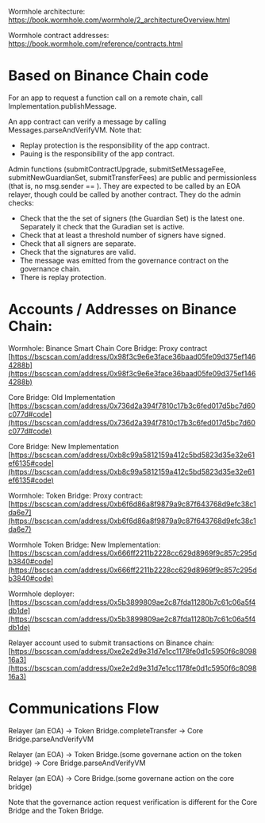 

Wormhole architecture:
https://book.wormhole.com/wormhole/2_architectureOverview.html 

Wormhole contract addresses: 
https://book.wormhole.com/reference/contracts.html


# Based on Binance Chain code

For an app to request a function call on a remote chain, call Implementation.publishMessage.

An app contract can verify a message by calling Messages.parseAndVerifyVM. Note that:

* Replay protection is the responsibility of the app contract.
* Pauing is the responsibility of the app contract.

Admin functions (submitContractUpgrade, submitSetMessageFee, submitNewGuardianSet,  submitTransferFees) are public and permissionless (that is, no msg.sender == ). They are expected to be called by an EOA relayer, though could be called by another contract. They do the admin checks: 

* Check that the the set of signers (the Guardian Set) is the latest one.  Separately it check that the Guradian set is active.
* Check that at least a threshold number of signers have signed.
* Check that all signers are separate.
* Check that the signatures are valid.
* The message was emitted from the governance contract on the governance chain.
* There is replay protection.


# Accounts / Addresses on Binance Chain:

Wormhole: Binance Smart Chain Core Bridge: Proxy contract
[https://bscscan.com/address/0x98f3c9e6e3face36baad05fe09d375ef1464288b](https://bscscan.com/address/0x98f3c9e6e3face36baad05fe09d375ef1464288b)

Core Bridge: Old Implementation
[https://bscscan.com/address/0x736d2a394f7810c17b3c6fed017d5bc7d60c077d#code](https://bscscan.com/address/0x736d2a394f7810c17b3c6fed017d5bc7d60c077d#code)

Core Bridge: New Implementation
[https://bscscan.com/address/0xb8c99a5812159a412c5bd5823d35e32e61ef6135#code](https://bscscan.com/address/0xb8c99a5812159a412c5bd5823d35e32e61ef6135#code)

Wormhole: Token Bridge: Proxy contract: 
[https://bscscan.com/address/0xb6f6d86a8f9879a9c87f643768d9efc38c1da6e7](https://bscscan.com/address/0xb6f6d86a8f9879a9c87f643768d9efc38c1da6e7)

Wormhole Token Bridge: New Implementation:
[https://bscscan.com/address/0x666ff2211b2228cc629d8969f9c857c295db3840#code](https://bscscan.com/address/0x666ff2211b2228cc629d8969f9c857c295db3840#code)


Wormhole deployer:
[https://bscscan.com/address/0x5b3899809ae2c87fda11280b7c61c06a5f4db1de](https://bscscan.com/address/0x5b3899809ae2c87fda11280b7c61c06a5f4db1de)

Relayer account used to submit transactions on Binance chain:
[https://bscscan.com/address/0xe2e2d9e31d7e1cc1178fe0d1c5950f6c809816a3](https://bscscan.com/address/0xe2e2d9e31d7e1cc1178fe0d1c5950f6c809816a3)



# Communications Flow

Relayer (an EOA) -> Token Bridge.completeTransfer -> Core Bridge.parseAndVerifyVM

Relayer (an EOA) -> Token Bridge.(some governane action on the token bridge) -> Core Bridge.parseAndVerifyVM

Relayer (an EOA) -> Core Bridge.(some governane action on the core bridge)

Note that the governance action request verification is different for the Core Bridge and the Token Bridge. 

